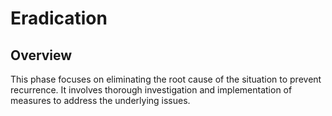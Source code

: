 # Eradication

## Overview

This phase focuses on eliminating the root cause of the situation to prevent recurrence. It involves thorough investigation and implementation of measures to address the underlying issues.